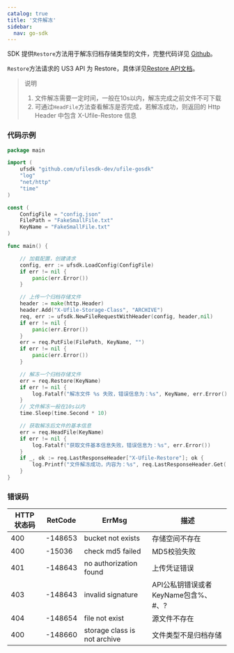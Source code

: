 ```yaml
---
catalog: true  
title: '文件解冻'
sidebar:
  nav: go-sdk
---
```


SDK 提供`Restore`方法用于解冻归档存储类型的文件，完整代码详见 [Github](https://github.com/ufilesdk-dev/ufile-gosdk/blob/master/file.go)。

`Restore`方法请求的 US3 API 为 Restore，具体详见[Restore API文档](https://docs.ucloud.cn/api/ufile-api/restore)。

> 说明
> 1. 文件解冻需要一定时间，一般在10s以内，解冻完成之前文件不可下载
> 2. 可通过`HeadFile`方法查看解冻是否完成，若解冻成功，则返回的 Http Header 中包含 X-Ufile-Restore 信息

### 代码示例

<div class="copyable" markdown="1">

```go
package main

import (
	ufsdk "github.com/ufilesdk-dev/ufile-gosdk"
	"log"
	"net/http"
	"time"
)

const (
	ConfigFile = "config.json"
	FilePath = "FakeSmallFile.txt"
	KeyName = "FakeSmallFile.txt"
)

func main() {

	// 加载配置，创建请求
	config, err := ufsdk.LoadConfig(ConfigFile)
	if err != nil {
		panic(err.Error())
	}

	// 上传一个归档存储文件
	header := make(http.Header)
	header.Add("X-Ufile-Storage-Class", "ARCHIVE")
	req, err := ufsdk.NewFileRequestWithHeader(config, header,nil)
	if err != nil {
		panic(err.Error())
	}
	err = req.PutFile(FilePath, KeyName, "")
	if err != nil {
		panic(err.Error())
	}

	// 解冻一个归档存储文件
	err = req.Restore(KeyName)
	if err != nil {
		log.Fatalf("解冻文件 %s 失败，错误信息为：%s", KeyName, err.Error())
	}
	// 文件解冻一般在10s以内
	time.Sleep(time.Second * 10)

	// 获取解冻后文件的基本信息
	err = req.HeadFile(KeyName)
	if err != nil {
		log.Fatalf("获取文件基本信息失败，错误信息为：%s", err.Error())
	}
	if _, ok := req.LastResponseHeader["X-Ufile-Restore"]; ok {
		log.Printf("文件解冻成功，内容为：%s", req.LastResponseHeader.Get("X-Ufile-Restore"))
	}
}
```
</div>

### 错误码

| HTTP 状态码 | RetCode | ErrMsg                 | 描述                                |
| ----------- | ------- | ---------------------- | ----------------------------------- |
| 400         | -148653 | bucket not exists      | 存储空间不存在                      |
| 400         | -15036  | check md5 failed       | MD5校验失败                         |
| 401         | -148643 | no authorization found | 上传凭证错误                        |
| 403         | -148643 | invalid signature      | API公私钥错误或者KeyName包含%、#、? |
| 404         | -148654 | file not exist         | 源文件不存在                        |
| 400         | -148660 | storage class is not archive | 文件类型不是归档存储 |

